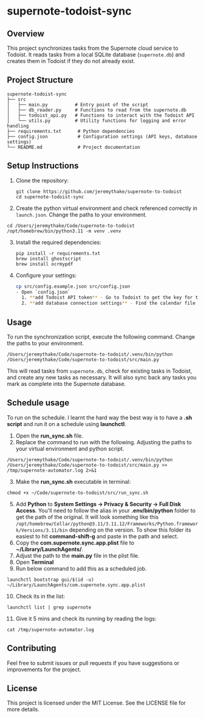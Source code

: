 # supernote-todoist-sync

## Overview
This project synchronizes tasks from the Supernote cloud service to Todoist. It reads tasks from a local SQLite database (`supernote.db`) and creates them in Todoist if they do not already exist.

## Project Structure
```
supernote-todoist-sync
├── src
│   ├── main.py          # Entry point of the script
│   ├── db_reader.py     # Functions to read from the supernote.db
│   ├── todoist_api.py   # Functions to interact with the Todoist API
│   └── utils.py         # Utility functions for logging and error handling
├── requirements.txt      # Python dependencies
├── config.json           # Configuration settings (API keys, database settings)
└── README.md             # Project documentation
```

## Setup Instructions
1. Clone the repository:
   ```
   git clone https://github.com/jeremythake/supernote-to-todoist
   cd supernote-todoist-sync
   ```

2. Create the python virtual environment and check referenced correctly in `launch.json`. Change the paths to your environment.

```
cd /Users/jeremythake/Code/supernote-to-todoist
/opt/homebrew/bin/python3.11 -m venv .venv
```

3. Install the required dependencies:
   ```
   pip install -r requirements.txt
   brew install ghostscript
   brew install ocrmypdf
   ```

4. Configure your settings:
   ```bash
   cp src/config.example.json src/config.json
   - Open `config.json` 
     1. **add Todoist API token** - Go to Todoist to get the key for the *todoist_api_key* setting. See more at [https://www.todoist.com/help/articles/find-your-api-token-Jpzx9IIlB]
     2. **add database connection settings** - Find the calendar file location at `~/Library/Containers/com.ratta.supernote/Data/Library/Application Support/com.ratta.supernote` and there is a ID number folder, go into that and find the `calendar_db.sqlite` file. Use that full path for the *supernote_db_path* setting. 


## Usage
To run the synchronization script, execute the following command. Change the paths to your environment.
```
/Users/jeremythake/Code/supernote-to-todoist/.venv/bin/python /Users/jeremythake/Code/supernote-to-todoist/src/main.py
```

This will read tasks from `supernote.db`, check for existing tasks in Todoist, and create any new tasks as necessary. It will also sync back any tasks you mark as complete into the Supernote database.

## Schedule usage

To run on the schedule. I learnt the hard way the best way is to have a **.sh script** and run it on a schedule using **launchctl**. 

1. Open the **run_sync.sh** file.
2. Replace the command to run with the following. Adjusting the paths to your virtual environment and python script.

```
/Users/jeremythake/Code/supernote-to-todoist/.venv/bin/python /Users/jeremythake/Code/supernote-to-todoist/src/main.py >> /tmp/supernote-automator.log 2>&1
```
3. Make the **run_sync.sh** executable in terminal:

```
chmod +x ~/Code/supernote-to-todoist/src/run_sync.sh
```   
5. Add **Python** to **System Settings → Privacy & Security → Full Disk Access**. You'll need to follow the alias in your **.env/bin/python** folder to get the path of the original. It will look something like this `/opt/homebrew/Cellar/python@3.11/3.11.12/Frameworks/Python.framework/Versions/3.11/bin` depending on the version. To show this folder its easiest to hit **command-shift-g** and paste in the path and select.
6. Copy the **com.supernote.sync.app.plist** file to **~/Library/LaunchAgents/**.
7. Adjust the path to the **main.py** file in the plist file.
8.  Open **Terminal**
9. Run below command to add this as a scheduled job.
```
launchctl bootstrap gui/$(id -u) ~/Library/LaunchAgents/com.supernote.sync.app.plist
```

10. Check its in the list:
```
launchctl list | grep supernote 
```

11. Give it 5 mins and check its running by reading the logs:
```
cat /tmp/supernote-automator.log
```

## Contributing
Feel free to submit issues or pull requests if you have suggestions or improvements for the project.

## License
This project is licensed under the MIT License. See the LICENSE file for more details.
